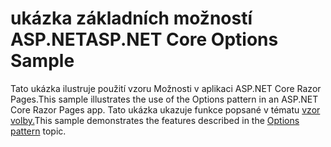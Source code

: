 # <a name="aspnet-core-options-sample"></a><span data-ttu-id="ca2b7-101">ukázka základních možností ASP.NET</span><span class="sxs-lookup"><span data-stu-id="ca2b7-101">ASP.NET Core Options Sample</span></span>

<span data-ttu-id="ca2b7-102">Tato ukázka ilustruje použití vzoru Možnosti v aplikaci ASP.NET Core Razor Pages.</span><span class="sxs-lookup"><span data-stu-id="ca2b7-102">This sample illustrates the use of the Options pattern in an ASP.NET Core Razor Pages app.</span></span> <span data-ttu-id="ca2b7-103">Tato ukázka ukazuje funkce popsané v tématu [vzor volby.](https://docs.microsoft.com/aspnet/core/fundamentals/configuration/options)</span><span class="sxs-lookup"><span data-stu-id="ca2b7-103">This sample demonstrates the features described in the [Options pattern](https://docs.microsoft.com/aspnet/core/fundamentals/configuration/options) topic.</span></span>
